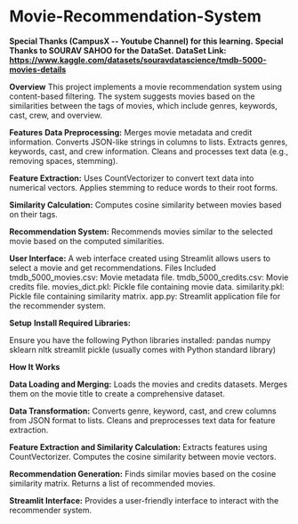 # Movie-Recommendation-System

**Special Thanks (CampusX -- Youtube Channel) for this learning.**
**Special Thanks to SOURAV SAHOO for the DataSet.**
**DataSet Link: **https://www.kaggle.com/datasets/souravdatascience/tmdb-5000-movies-details**** 

**Overview**
This project implements a movie recommendation system using content-based filtering. The system suggests movies based on the similarities between the tags of movies, which include genres, keywords, cast, crew, and overview.

**Features**
**Data Preprocessing:**
Merges movie metadata and credit information.
Converts JSON-like strings in columns to lists.
Extracts genres, keywords, cast, and crew information.
Cleans and processes text data (e.g., removing spaces, stemming).

**Feature Extraction:**
Uses CountVectorizer to convert text data into numerical vectors.
Applies stemming to reduce words to their root forms.

**Similarity Calculation:**
Computes cosine similarity between movies based on their tags.

**Recommendation System:**
Recommends movies similar to the selected movie based on the computed similarities.

**User Interface:**
A web interface created using Streamlit allows users to select a movie and get recommendations.
Files Included
tmdb_5000_movies.csv: Movie metadata file.
tmdb_5000_credits.csv: Movie credits file.
movies_dict.pkl: Pickle file containing movie data.
similarity.pkl: Pickle file containing similarity matrix.
app.py: Streamlit application file for the recommender system.

**Setup**
**Install Required Libraries:**

Ensure you have the following Python libraries installed:
pandas
numpy
sklearn
nltk
streamlit
pickle (usually comes with Python standard library)

**How It Works**

**Data Loading and Merging:**
Loads the movies and credits datasets.
Merges them on the movie title to create a comprehensive dataset.

**Data Transformation:**
Converts genre, keyword, cast, and crew columns from JSON format to lists.
Cleans and preprocesses text data for feature extraction.

**Feature Extraction and Similarity Calculation:**
Extracts features using CountVectorizer.
Computes the cosine similarity between movie vectors.

**Recommendation Generation:**
Finds similar movies based on the cosine similarity matrix.
Returns a list of recommended movies.

**Streamlit Interface:**
Provides a user-friendly interface to interact with the recommender system.
